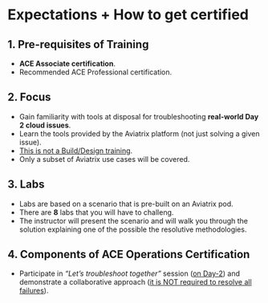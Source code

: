 # Expectations + How to get certified

## 1. Pre-requisites of Training

- **ACE Associate certification**.
- Recommended ACE Professional certification.

## 2. Focus

- Gain familiarity with tools at disposal for troubleshooting **real-world Day 2 cloud issues**.
- Learn the tools provided by the Aviatrix platform (not just solving a given issue).
- <ins>This is not a Build/Design training</ins>.
- Only a subset of Aviatrix use cases will be covered.

## 3. Labs

- Labs are based on a scenario that is pre-built on an Aviatrix pod.
- There are **8** labs that you will have to challeng.
- The instructor will present the scenario and will walk you through the solution explaining one of the possible the resolutive methodologies.

## 4. Components of ACE Operations Certification

- Participate in *“Let’s troubleshoot together”* session (<ins>on Day-2</ins>) and demonstrate a collaborative approach (<ins>it is NOT required to resolve all failures</ins>).